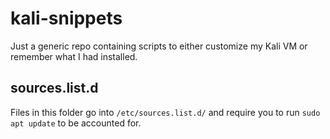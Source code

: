 # kali-snippets
Just a generic repo containing scripts to either customize my Kali VM or remember what I had installed.

## sources.list.d
Files in this folder go into `/etc/sources.list.d/` and require you to run `sudo apt update` to be accounted for.
